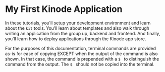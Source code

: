 # My First Kinode Application

In these tutorials, you'll setup your development environment and learn about the `kit` tools.
You'll learn about templates and also walk through writing an application from the group up, backend and frontend.
And finally, you'll learn how to deploy applications through the Kinode app store.

For the purposes of this documentation, terminal commands are provided as-is for ease of copying EXCEPT when the output of the command is also shown.
In that case, the command is prepended with a `$ ` to distinguish the command from the output.
The `$ ` should not be copied into the terminal.
